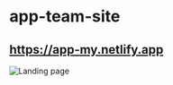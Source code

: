 # app-team-site
## https://app-my.netlify.app
![Landing page](https://user-images.githubusercontent.com/73574661/187298042-fff7e5f8-6b33-4515-b10b-c084d13ae5e2.png)

